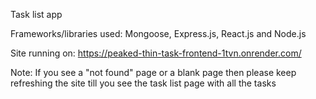 Task list app

Frameworks/libraries used: Mongoose, Express.js, React.js and Node.js

Site running on: https://peaked-thin-task-frontend-1tvn.onrender.com/

Note: If you see a "not found" page or a blank page then please keep refreshing the site till you see the task list page with all the tasks

